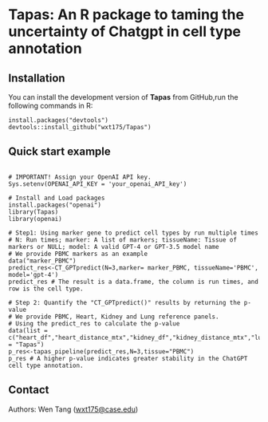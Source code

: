 Tapas: An R package to taming the uncertainty of Chatgpt in cell type annotation
====

## Installation 

You can install the development version of **Tapas** from GitHub,run the following commands in R:
```{r eval = FALSE}
install.packages("devtools")
devtools::install_github("wxt175/Tapas")
```

##  Quick start example 


```{r eval = FALSE}

# IMPORTANT! Assign your OpenAI API key. 
Sys.setenv(OPENAI_API_KEY = 'your_openai_API_key')

# Install and Load packages
install.packages("openai")
library(Tapas)
library(openai)

# Step1: Using marker gene to predict cell types by run multiple times
# N: Run times; marker: A list of markers; tissueName: Tissue of markers or NULL; model: A valid GPT-4 or GPT-3.5 model name
# We provide PBMC markers as an example
data("marker_PBMC")
predict_res<-CT_GPTpredict(N=3,marker= marker_PBMC, tissueName='PBMC', model='gpt-4') 
predict_res # The result is a data.frame, the column is run times, and row is the cell type.

# Step 2: Quantify the "CT_GPTpredict()" results by returning the p-value
# We provide PBMC, Heart, Kidney and Lung reference panels.
# Using the predict_res to calculate the p-value
data(list = c("heart_df","heart_distance_mtx","kidney_df","kidney_distance_mtx","lung_df","lung_distance_mtx","pbmc_df","pbmc_distance_mtx","marker_PBMC"),package = "Tapas") 
p_res<-tapas_pipeline(predict_res,N=3,tissue="PBMC")
p_res # A higher p-value indicates greater stability in the ChatGPT cell type annotation.
```

## Contact
Authors: Wen Tang (wxt175@case.edu)
